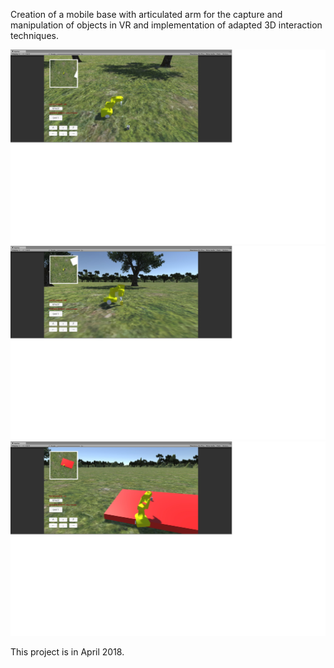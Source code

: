 Creation of a mobile base with articulated arm for the capture and manipulation of objects in VR and implementation of adapted 3D interaction techniques.

![image](https://github.com/ZixinZou/ProjectVR_3DInteractionArm/raw/master/picture/1.jpg)
![image](https://github.com/ZixinZou/ProjectVR_3DInteractionArm/raw/master/picture/2.jpg)
![image](https://github.com/ZixinZou/ProjectVR_3DInteractionArm/raw/master/picture/3.jpg)

This project is in April 2018.